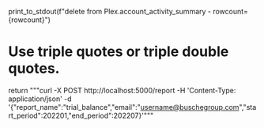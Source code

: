   print_to_stdout(f"delete from Plex.account_activity_summary - rowcount={rowcount}")

  # Use triple quotes or triple double quotes.
return """curl -X POST http://localhost:5000/report -H 'Content-Type: application/json' -d '{"report_name":"trial_balance","email":"username@buschegroup.com","start_period":202201,"end_period":202207}'"""
